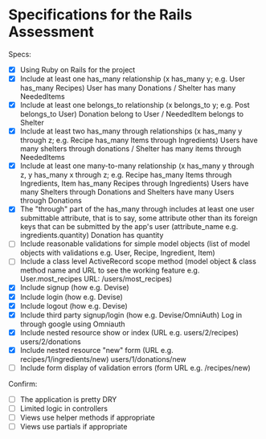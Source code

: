 # Specifications for the Rails Assessment

Specs:
- [x] Using Ruby on Rails for the project
- [x] Include at least one has_many relationship (x has_many y; e.g. User has_many Recipes)
User has many Donations / Shelter has many NeededItems
- [x] Include at least one belongs_to relationship (x belongs_to y; e.g. Post belongs_to User)
Donation belong to User / NeededItem belongs to Shelter
- [x] Include at least two has_many through relationships (x has_many y through z; e.g. Recipe has_many Items through Ingredients) 
Users have many shelters through donations / Shelter has many items through NeededItems
- [x] Include at least one many-to-many relationship (x has_many y through z, y has_many x through z; e.g. Recipe has_many Items through Ingredients, Item has_many Recipes through Ingredients)
Users have many Shelters through Donations and Shelters have many Users through Donations
- [x] The "through" part of the has_many through includes at least one user submittable attribute, that is to say, some attribute other than its foreign keys that can be submitted by the app's user (attribute_name e.g. ingredients.quantity)
Donation has quantity
- [ ] Include reasonable validations for simple model objects (list of model objects with validations e.g. User, Recipe, Ingredient, Item)
- [ ] Include a class level ActiveRecord scope method (model object & class method name and URL to see the working feature e.g. User.most_recipes URL: /users/most_recipes)
- [x] Include signup (how e.g. Devise)
- [x] Include login (how e.g. Devise)
- [x] Include logout (how e.g. Devise)
- [x] Include third party signup/login (how e.g. Devise/OmniAuth)
Log in through google using Omniauth
- [x] Include nested resource show or index (URL e.g. users/2/recipes)
users/2/donations
- [x] Include nested resource "new" form (URL e.g. recipes/1/ingredients/new)
users/1/donations/new
- [ ] Include form display of validation errors (form URL e.g. /recipes/new)

Confirm:
- [ ] The application is pretty DRY
- [ ] Limited logic in controllers
- [ ] Views use helper methods if appropriate
- [ ] Views use partials if appropriate
